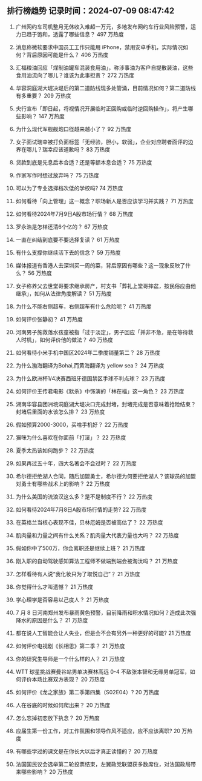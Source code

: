 
## 排行榜趋势 记录时间：2024-07-09 08:47:42
  
  1. 广州网约车司机整月无休收入难超一万元，多地发布网约车行业风险预警，运力已趋于饱和，透露了哪些信息？ 497 万热度
    
  2. 消息称微软要求中国员工工作只能用 iPhone，禁用安卓手机，实际情况如何？背后原因可能是什么？ 406 万热度
    
  3. 汇福粮油回应「煤制油罐车混装食用油」，称涉事油为客户自提散装油，这些食用油流向了哪儿？谁该为此事担责？ 272 万热度
    
  4. 华容洞庭湖大堤决堤后的第二道防线现多处管涌，目前情况如何？第二道防线有多重要？ 209 万热度
    
  5. 央行宣布「即日起，将视情况开展临时正回购或临时逆回购操作」，将产生哪些影响？ 147 万热度
    
  6. 为什么现代军舰舰炮口径越来越小了？ 92 万热度
    
  7. 女子面试瑞幸被打负面标签「无经验，胆小，软弱」，企业对应聘者面评的边界在哪儿？瑞幸应该道歉吗？ 83 万热度
    
  8. 贷款到底是先息后本合适？还是等额本息合适？ 75 万热度
    
  9. 作家写作时想过放弃吗？ 75 万热度
    
  10. 可以为了专业选择档次低的学校吗? 74 万热度
    
  11. 如何看待「向上管理」这一概念？职场新人是否应该学习并实践？ 71 万热度
    
  12. 如何看待2024年7月9日A股市场行情？ 68 万热度
    
  13. 罗永浩是怎样还清6个亿的？ 67 万热度
    
  14. 一直在纠结到底要不要选择复读？ 61 万热度
    
  15. 有什么支撑你继续活下去的信念？ 59 万热度
    
  16. 媒体报道有香港人去深圳买一周的菜，背后原因有哪些？这一现象反映了什么？ 56 万热度
    
  17. 女子称养父去世堂哥要求继承房产，村支书「葬礼上堂哥摔盆，按民俗应由他继承」，如何从法律角度解读？ 51 万热度
    
  18. 为什么不能右侧超车，右侧超车有什么危险呢？ 41 万热度
    
  19. 如何评价张静初？ 41 万热度
    
  20. 河南男子施救落水孩童被指「过于淡定」，男子回应「并非不急，是在等待救人时机」，如何评价他的做法？ 40 万热度
    
  21. 如何看待小米手机中国区2024年二季度销量第二？ 28 万热度
    
  22. 为什么渤海翻译为Bohai,而黄海翻译为 yellow sea？ 24 万热度
    
  23. 为什么欧洲杯1/4决赛西班牙德国禁区手球不判点球？ 23 万热度
    
  24. 如何评价王传君电影《默杀》中饰演的「林在福」这一角色？ 23 万热度
    
  25. 湖南华容县团洲垸洞庭湖大堤决口完成封堵，封堵完成是否意味着抢险结束？封堵后里面的水该怎么排？ 23 万热度
    
  26. 假如预算2000-3000，买啥手机好？ 22 万热度
    
  27. 猫咪为什么喜欢在你面前「打滚」？ 22 万热度
    
  28. 夏季太热该如何跑步？ 22 万热度
    
  29. 如果再过五十年，四大名著会不会过时？ 22 万热度
    
  30. 希尔德拒绝湖人合同，随后加盟勇士，希尔德为何要拒绝湖人？该球员的加盟对勇士有哪些战术上的影响？ 22 万热度
    
  31. 为什么美国的流浪汉这么多？是不是制度不行？ 22 万热度
    
  32. 如何看待2024年7月8日A股市场行情的走势? 22 万热度
    
  33. 在英格兰当核心表现不佳，贝林厄姆是否被高估了？ 22 万热度
    
  34. 肌肉量和力量之间有什么关系？肌肉量大代表力量也大吗？ 22 万热度
    
  35. 假如你中了500万，你会离职还是继续上班？ 21 万热度
    
  36. 刚入职的自动驾驶感知算法工程师不做端到端会被淘汰吗？ 21 万热度
    
  37. 怎样看待有人说“我化妆只为了取悦自己”？ 21 万热度
    
  38. 你觉得什么才叫遗憾？ 21 万热度
    
  39. 学心理学是否容易以己度人？ 21 万热度
    
  40. 7 月 8 日河南郑州发布暴雨黄色预警，目前降雨和积水情况如何？造成此次强降水的原因是什么？ 21 万热度
    
  41. 都在说人工智能会让人失业，但是会不会有另外一种更好的可能? 21 万热度
    
  42. 如何评价电视剧《长相思》第二季？ 21 万热度
    
  43. 你的研究生导师是一个什么样的人？ 21 万热度
    
  44. WTT 球星挑战赛曼谷站男单决赛林高远 0-4 不敌张本智和无缘男单冠军，如何评价本场比赛双方表现？ 20 万热度
    
  45. 如何评价《龙之家族》第二季第四集（S02E04）? 20 万热度
    
  46. 人在谷底的时候如何爬出来？ 20 万热度
    
  47. 怎么忘掉初恋放下执念？ 20 万热度
    
  48. 应届生第一份工作，对工作氛围和领导作风不适应，应不应该离职? 20 万热度
    
  49. 有哪些学过的课文是在你长大以后才真正读懂的？ 20 万热度
    
  50. 法国国民议会选举第二轮投票结束，左翼政党联盟获多数席位，对法国政局带来哪些影响？ 20 万热度
    